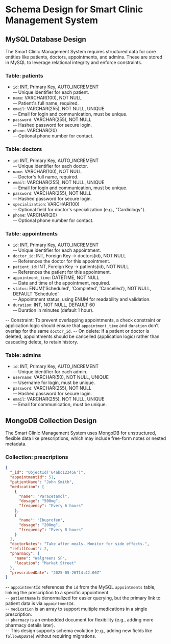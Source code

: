 # Schema Design for Smart Clinic Management System

## MySQL Database Design

The Smart Clinic Management System requires structured data for core entities like patients, doctors, appointments, and admins. These are stored in MySQL to leverage relational integrity and enforce constraints.

### Table: patients
- `id`: INT, Primary Key, AUTO_INCREMENT  
  -- Unique identifier for each patient.
- `name`: VARCHAR(100), NOT NULL  
  -- Patient's full name, required.
- `email`: VARCHAR(255), NOT NULL, UNIQUE  
  -- Email for login and communication, must be unique.
- `password`: VARCHAR(255), NOT NULL  
  -- Hashed password for secure login.
- `phone`: VARCHAR(20)  
  -- Optional phone number for contact.

### Table: doctors
- `id`: INT, Primary Key, AUTO_INCREMENT  
  -- Unique identifier for each doctor.
- `name`: VARCHAR(100), NOT NULL  
  -- Doctor's full name, required.
- `email`: VARCHAR(255), NOT NULL, UNIQUE  
  -- Email for login and communication, must be unique.
- `password`: VARCHAR(255), NOT NULL  
  -- Hashed password for secure login.
- `specialization`: VARCHAR(100)  
  -- Optional field for doctor's specialization (e.g., "Cardiology").
- `phone`: VARCHAR(20)  
  -- Optional phone number for contact.

### Table: appointments
- `id`: INT, Primary Key, AUTO_INCREMENT  
  -- Unique identifier for each appointment.
- `doctor_id`: INT, Foreign Key → doctors(id), NOT NULL  
  -- References the doctor for this appointment.
- `patient_id`: INT, Foreign Key → patients(id), NOT NULL  
  -- References the patient for this appointment.
- `appointment_time`: DATETIME, NOT NULL  
  -- Date and time of the appointment, required.
- `status`: ENUM('Scheduled', 'Completed', 'Cancelled'), NOT NULL, DEFAULT 'Scheduled'  
  -- Appointment status, using ENUM for readability and validation.
- `duration`: INT, NOT NULL, DEFAULT 60  
  -- Duration in minutes (default 1 hour).

-- Constraint: To prevent overlapping appointments, a check constraint or application logic should ensure that `appointment_time` and `duration` don’t overlap for the same `doctor_id`.
-- On delete: If a patient or doctor is deleted, appointments should be cancelled (application logic) rather than cascading delete, to retain history.

### Table: admins
- `id`: INT, Primary Key, AUTO_INCREMENT  
  -- Unique identifier for each admin.
- `username`: VARCHAR(50), NOT NULL, UNIQUE  
  -- Username for login, must be unique.
- `password`: VARCHAR(255), NOT NULL  
  -- Hashed password for secure login.
- `email`: VARCHAR(255), NOT NULL, UNIQUE  
  -- Email for communication, must be unique.

## MongoDB Collection Design

The Smart Clinic Management System uses MongoDB for unstructured, flexible data like prescriptions, which may include free-form notes or nested metadata.

### Collection: prescriptions
```json
{
  "_id": "ObjectId('64abc123456')",
  "appointmentId": 51,
  "patientName": "John Smith",
  "medication": [
    {
      "name": "Paracetamol",
      "dosage": "500mg",
      "frequency": "Every 6 hours"
    },
    {
      "name": "Ibuprofen",
      "dosage": "200mg",
      "frequency": "Every 8 hours"
    }
  ],
  "doctorNotes": "Take after meals. Monitor for side effects.",
  "refillCount": 2,
  "pharmacy": {
    "name": "Walgreens SF",
    "location": "Market Street"
  },
  "prescribedDate": "2025-05-26T14:42:00Z"
}
```
-- `appointmentId` references the `id` from the MySQL `appointments` table, linking the prescription to a specific appointment.  
-- `patientName` is denormalized for easier querying, but the primary link to patient data is via `appointmentId`.  
-- `medication` is an array to support multiple medications in a single prescription.  
-- `pharmacy` is an embedded document for flexibility (e.g., adding more pharmacy details later).  
-- This design supports schema evolution (e.g., adding new fields like `followUpDate`) without requiring migrations.

